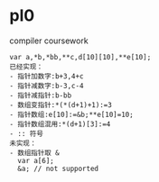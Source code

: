 # pl0

compiler coursework

```text
var a,*b,*bb,**c,d[10][10],**e[10];
已经实现：
- 指针加数字:b+3,4+c
- 指针减数字:b-3,c-4
- 指针减指针:b-bb
- 数组变指针:*(*(d+1)+1):=3
- 指针数组:e[10]:=&b;**e[10]=10;
- 指针数组混用:*(d+1)[3]:=4
- :: 符号
未实现：
- 数组指针取 &
  var a[6];
  &a; // not supported
```
